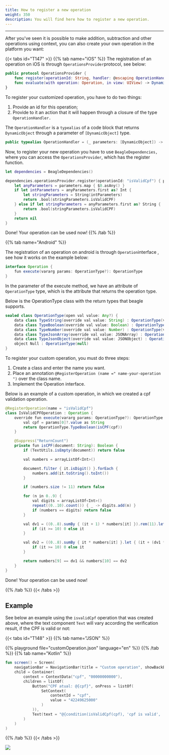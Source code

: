 ```yaml
---
title: How to register a new operation
weight: 350
description: You will find here how to register a new operation.
---
```


---

After you've seen it is possible to make addition, subtraction and other operations using context, you can also create your own operation in the platform you want:  

{{< tabs id="T147" >}}
{{% tab name="iOS" %}}
The registration of an operation on iOS is through `OperationsProvider`protocol, see below: 

```swift
public protocol OperationsProvider {
    func register(operationId: String, handler: @escaping OperationHandler)
    func evaluate(with operation: Operation, in view: UIView) -> DynamicObject
}
```

To register your customized operation, you have to do two things: 

1. Provide an id for this operation; 
2. Provide to it an action that it will happen through a closure of the type `OperationHandler.`

The `OperationHandler` is a `typealias` of a code block that returns  `DynamicObject` through a parameter of `[DynamicObject]` type.

```swift
public typealias OperationHandler = (_ parameters: [DynamicObject]) -> DynamicObject
```

Now, to register your new operation you have to use `BeagleDependencies,` where you can access the  `OperationsProvider`, which has the register function. 

```swift
let dependencies = BeagleDependencies()

dependencies.operationsProvider.register(operationId: "isValidCpf") { parameters in
    let anyParameters = parameters.map { $0.asAny() }
    if let intParameters = anyParameters.first as? Int {
        let stringParameters = String(intParameters)
        return .bool(stringParameters.isValidCPF)
    } else if let stringParameters = anyParameters.first as? String {
        return .bool(stringParameters.isValidCPF)
    }
    return nil
}
```

Done! Your operation can be used now! 
{{% /tab %}}

{{% tab name="Android" %}}

The registration of an operation on android is through `Operation`interface , see how it works on the example below: 


```java
interface Operation {
    fun execute(vararg params: OperationType?): OperationType
}
```
In the parameter of the execute method, we have an attribute of `OperationType` type, which is the attribute that returns the operation type.

Below is the OperationType class with the return types that beagle supports.

```java 
sealed class OperationType(open val value: Any?) {
    data class TypeString(override val value: String) : OperationType(value)
    data class TypeBoolean(override val value: Boolean) : OperationType(value)
    data class TypeNumber(override val value: Number) : OperationType(value)
    data class TypeJsonArray(override val value: JSONArray) : OperationType(value)
    data class TypeJsonObject(override val value: JSONObject) : OperationType(value)
    object Null : OperationType(null)
}
```

To register your custom operation, you must do three steps:

1. Create a class and enter the name you want.
2. Place an annotation `@RegisterOperation (name =" name-your-operation ")` over the class name.
2. Implement the Operation interface.

Below is an example of a custom operation, in which we created a cpf validation operation.

```java
@RegisterOperation(name = "isValidCpf")
class IsValidCPFOperation : Operation {
    override fun execute(vararg params: OperationType?): OperationType {
        val cpf = params[0]?.value as String
        return OperationType.TypeBoolean(isCPF(cpf))
    }

    @Suppress("ReturnCount")
    private fun isCPF(document: String): Boolean {
        if (TextUtils.isEmpty(document)) return false

        val numbers = arrayListOf<Int>()

        document.filter { it.isDigit() }.forEach {
            numbers.add(it.toString().toInt())
        }

        if (numbers.size != 11) return false

        for (n in 0..9) {
            val digits = arrayListOf<Int>()
            repeat((0..10).count()) { _ -> digits.add(n) }
            if (numbers == digits) return false
        }

        val dv1 = ((0..8).sumBy { (it + 1) * numbers[it] }).rem(11).let {
            if (it >= 10) 0 else it
        }

        val dv2 = ((0..8).sumBy { it * numbers[it] }.let { (it + (dv1 * 9)).rem(11) }).let {
            if (it >= 10) 0 else it
        }

        return numbers[9] == dv1 && numbers[10] == dv2
    }
}
```
Done! Your operation can be used now! 

{{% /tab %}}
{{< /tabs >}}

## Example

See below an example using the `isvalidCpf` operation that was created above, where the text component `Text` will vary according the verification result, if the CPF is valid or not: 

{{< tabs id="T148" >}}
{{% tab name="JSON" %}}
<!-- json-playground:customOperation.json
{
  "_beagleComponent_" : "beagle:screenComponent",
  "navigationBar" : {
    "title" : "Custom operation",
    "showBackButton" : true
  },
  "child" : {
    "_beagleComponent_" : "beagle:container",
    "children" : [ {
      "_beagleComponent_" : "beagle:button",
      "text" : "CPF atual: @{cpf}",
      "onPress" : [ {
        "_beagleAction_" : "beagle:setContext",
        "contextId" : "cpf",
        "value" : "42249625000"
      } ]
    }, {
      "_beagleComponent_" : "beagle:text",
      "text" : "@{condition(isValidCpf(cpf), 'cpf is valid', 'cpf is not valid')}"
    } ],
    "context" : {
      "id" : "cpf",
      "value" : "00000000000"
    }
  }
}
-->
{{% playground file="customOperation.json" language="en" %}}
{{% /tab %}}
{{% tab name="Kotlin" %}}
```kotlin
fun screen() = Screen(
    navigationBar = NavigationBar(title = "Custom operation", showBackButton = true),
    child = Container(
        context = ContextData("cpf", "00000000000"),
        children = listOf(
            Button("CPF atual: @{cpf}", onPress = listOf(
                SetContext(
                    contextId = "cpf",
                    value = "42249625000"
                )
            )),
            Text(text = "@{condition(isValidCpf(cpf), 'cpf is valid', 'cpf is not valid')}")
        )
    )
)
```
{{% /tab %}}
{{< /tabs >}}

![](/customoperation.gif)
